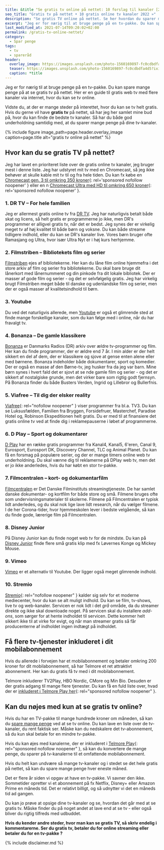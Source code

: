 ```yaml
---
title: &title "Se gratis tv online på nettet: 10 forslag til kanaler [2022]"
seo_title: "Gratis tv på nettet • 10 gratis online tv kanaler 2022 »"
description: "Se gratis TV online på nettet. Se her hvordan du sparer mange penge på tv allerede i dag. Du kan nemlig allerede se rigtig meget tv på nettet. Se her hvordan!"
excerpt: "Jeg er for nærig til at bruge penge på en tv-pakke. Du kan spare mange penge på at se gratis tv på nettet. Her er en guide til gratis web tv med flere kanaler via internet, hvor du kan se tv online."
last_modified_at: 2021-07-14T09:20:02+02:00
permalink: /gratis-tv-online-nettet/
category:
  - Spar penge
tags:
  - tv
  - spareråd
header:
  overlay_image: https://images.unsplash.com/photo-1560169897-fc0cdbdfa4d5?ixid=MXwxMjA3fDB8MHxwaG90by1wYWdlfHx8fGVufDB8fHw%3D&ixlib=rb-1.2.1&auto=format&fit=crop&w=1952&q=5
  teaser: https://images.unsplash.com/photo-1560169897-fc0cdbdfa4d5?ixid=MXwxMjA3fDB8MHxwaG90by1wYWdlfHx8fGVufDB8fHw%3D&ixlib=rb-1.2.1&auto=format&fit=crop&w=400&q=5
  caption: *title
---
```


Jeg er for nærig til at bruge penge på en tv-pakke. Du kan spare mange penge på at se gratis tv på nettet. Her er en guide til gratis web tv med flere kanaler via internet, hvor du kan se tv online.

Vidste du, at der er mange steder på interettet, hvor du kan se tv helt gratis. Hvis du gerne vil have **gratis tv** på nettet, så har jeg her samlet mine bud på, hvor du kan finde de bedste tv kanaler. Så har du både god underholdning samtidig med, at du sparer mange penge på dine tv-kanaler.

{% include figure image_path=page.header.overlay_image caption=page.title alt="gratis tv online på nettet" %}

## Hvor kan du se gratis TV på nettet?

Jeg har lavet en prioriteret liste over de gratis online tv kanaler, jeg bruger mest i denne liste. Jeg har udstyret mit tv med en Chromecast, så jeg ikke behøver at skulle kable mit tv til og fra hele tiden. Du kan fx købe en [Chromecast gen. 3 til omkring 350 kroner](https://www.partner-ads.com/dk/klikbanner.php?partnerid=28187&bannerid=67757&htmlurl=https://www.proshop.dk/Streamingenheder/Google-Chromecast-3/2685248){: rel='sponsored nofollow noopener' } eller en n [Chromecast Ultra med HD til omkring 650 kroner](https://www.partner-ads.com/dk/klikbanner.php?partnerid=28187&bannerid=67757&htmlurl=https://www.proshop.dk/Streamingenheder/Google-Chromecast-Ultra/2573052){: rel='sponsored nofollow noopener' }.

### 1. DR TV – For hele familien

Jeg er allermest gratis online tv fra [DR TV](https://www.dr.dk/tv). Jeg har naturligvis betalt både skat og licens, så helt gratis er programmerne jo ikke, men DR's programmer er alligvel gratis tv, når det er bedst. Jeg synes der er virkelig meget tv af høj kvalitet til både børn og voksne. Du kan både streame tidligere indhold, eller du kan se DR's kanaler live. Vores børn bruger ofte Ramasjang og Ultra, hvor især Ultra Nyt er i høj kurs herhjemme.

### 2. Filmstriben – Bibliotekets film og serier

[Filmstriben](https://fjernleje.filmstriben.dk/) ejes af bibliotekerne. Her kan du låne film online hjemmefra i det store arkiv af film og serier fra bibliotekerne. Du skal bare bruge dit lånerkort med lånernummeret og din pinkode fra dit lokale bibliotek. Der er masser af gode film og serier - og det er selvfølgelig gratis. Jeg har virkelig brugt Filmstriben meget både til danske og udenlandske film og serier, men der er også masser af kvalitetsindhold til børn.

### 3. Youtube

Du ved det naturligvis allerede, men [Youtube](https://www.youtube.com) er også et glimrende sted at finde mange forskellige kanaler, som du kan følge med i online, når du har fravalgt tv. 

### 4. Bonanza – De gamle klassikere

[Bonanza](https://www.dr.dk/bonanza) er Danmarks Radios (DR) arkiv over ældre tv-programmer og film. Her kan du finde programmer, der er ældre end 7 år. I min alder er der helt sikkert en del af dem, der er klassikere og sjove at gense enten alene eller med børnene. Bonanza indeholder både dokumentarer, sport og komedier. Der er også en masse af den Børne-tv, jeg husker fra da jeg var barn. Mine børn synes i hvert fald det er sjovt at se nde gamle film og serier - og det er sikkert af nostalgiske grunde, men det virker bare som rigtig godt fjernsyn. På Bonanza finder du både Busters Verden, Ingrid og Lillebror og Bullerfnis.

### 5. Viafree – Til dig der elsker reality

[Viafree](https://www.viafree.dk/){: rel="nofollow noopener" } viser programmer fra bl.a. TV3. Du kan se Luksusfælden, Familien fra Bryggen, Forsidefruer, Masterchef, Paradise Hotel og, Robinson Ekspeditionen helt gratis. Du er med til at finansiere det gratis online tv ved at finde dig i reklamepauserne i løbet af programmerne.

### 6. D Play – Sport og dokumentarer

[D Play](http://www.dplay.dk/) har en række gratis programmer fra Kanal4, Kanal5, 6'eren, Canal 9, Eurosport, Eurosport DK, Discovery Channel, TLC og Animal Planet. Du kan få en forsmag på populære serier, og der er mange timers online web tv underholdning. Du skal vænne dig til reklamerne på DPlay web tv, men det er jo ikke anderledes, hvis du har købt en stor tv-pakke.

### 7. Filmcentralen – kort- og dokumentarfilm

[Filmcentralen](http://filmcentralen.dk/) er Det Danske Filminstituts streamingtjeneste. De har samlet danske dokumentar- og kortfilm for både store og små. Filmene bruges ofte som undervisningsmaterialer til skolerne. Filmene på Filmcentralen er typisk lidt anderledes, og du skal nok lige lave lidt research, når du vælger filmene. I de her Corona-tider, hvor hjemmeskolen lever i bedste velgående, så kan du finde gode, lærerige film på Filmcentralen.

### 8. Disney Junior

På Disney Junior kan du finde noget web tv for de mindste. Du kan på [Disney Junior](http://disneyjunior.disney.dk/se) finde flere små gratis klip med fx Løvernes Konge og Mickey Mouse.

### 9. Vimeo

[Vimeo](https://www.vimeo.com) er et alternativ til Youtube. Der ligger også meget glimrende indhold.

### 10. Stremio

[Stremio](https://www.stremio.com/){: rel="nofollow noopener" } kalder sig selv for et moderne mediecenter, hvor du kan se alt muligt indhold. Du kan se film, tv-shows, live tv og web-kanaler. Servicen er nok lidt i det _grå_ område, da du streamer direkte og ikke skal downloade noget. På servicen skal du installere _add-ons_, som sørger for at hente indholdet til servicen. Dette kommer helt sikkert ikke til at virke for evigt, og når man streamer gratis så får producenterne af indholdet ingen indtægt på indholdet.

## Få flere tv-tjenester inkluderet i dit mobilabonnement

Hvis du allerede i forvejen har et mobilabonnement og betaler omkring 200 kroner for dit mobilabonnement, så har Telmore et ret attraktivt abonnement. Her kan du gratis få tv med i dit mobilabonnement.

Telmore inkluderer TV2Play, HBO Nordic, CMore og Min Bio. Desuden er der gratis adgang til mange flere tjenester. Du kan få en fuld liste over, hvad der er [inkluderet i Telmore Play her](https://www.partner-ads.com/dk/klikbanner.php?partnerid=28187&bannerid=70555&htmlurl=https://www.telmore.dk/telmore-play){: rel="sponsored nofollow noopener" }.

## Kan du nøjes med kun at se gratis tv online?

Hvis du har en TV-pakke til mange hundrede kroner om måneden, så kan du [spare mange penge](/spar-penge/) ved at se tv online. Du kan lave en liste over de tv-kanaler, du rent faktisk ser. Måske kan du nedskalere det tv-abonnement, så du kun skal betale for en mindre tv-pakke.

Hvis du kan øjes med kanalerne, der er inkluderet i [Telmore Play](https://www.partner-ads.com/dk/klikbanner.php?partnerid=28187&bannerid=70555&htmlurl=https://www.telmore.dk/telmore-play){: rel="sponsored nofollow noopener" }, så kan du konvertere de  mange penge, du sparer på tv-kanalerne til et omfattende mobilabonnement.

Hvis du helt kan undvære så mange tv-kanaler og i stedet se det hele gratis på nettet, så kan du spare mange penge hver eneste måned. 

Det er flere år siden vi opgav at have en tv-pakke. Vi savner den ikke. Sommetider opretter vi et abonnement på fx Netflix, Disney+ eller Amazon Prime en måneds tid. Det er relativt billigt, og så udnytter vi det en måneds tid ad gangen.

Du kan jo prøve at opsige dine tv-kanaler og se, hvordan det går med at se gratis tv. Måske finder du på noget andet at lave end at se tv - eller også bliver du rigtig tilfreds med udbuddet.

**Hvis du kender andre steder, hvor man kan se gratis TV, så skriv endelig i kommentarerne. Ser du gratis tv, betaler du for online streaming eller betaler du for en tv-pakke ?**

{% include disclaimer.md %}

